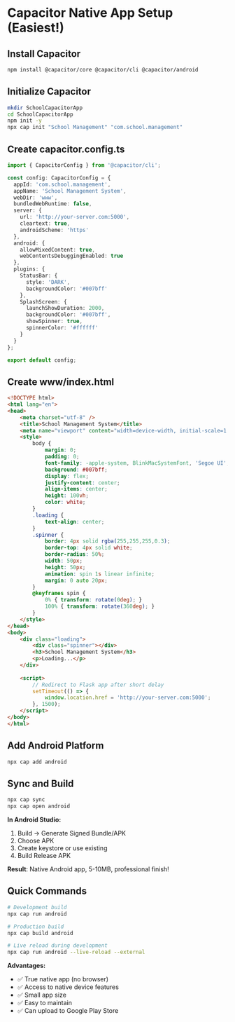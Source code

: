 # Capacitor Native App Setup (Easiest!)

## Install Capacitor
```bash
npm install @capacitor/core @capacitor/cli @capacitor/android
```

## Initialize Capacitor
```bash
mkdir SchoolCapacitorApp
cd SchoolCapacitorApp
npm init -y
npx cap init "School Management" "com.school.management"
```

## Create capacitor.config.ts
```typescript
import { CapacitorConfig } from '@capacitor/cli';

const config: CapacitorConfig = {
  appId: 'com.school.management',
  appName: 'School Management System',
  webDir: 'www',
  bundledWebRuntime: false,
  server: {
    url: 'http://your-server.com:5000',
    cleartext: true,
    androidScheme: 'https'
  },
  android: {
    allowMixedContent: true,
    webContentsDebuggingEnabled: true
  },
  plugins: {
    StatusBar: {
      style: 'DARK',
      backgroundColor: '#007bff'
    },
    SplashScreen: {
      launchShowDuration: 2000,
      backgroundColor: '#007bff',
      showSpinner: true,
      spinnerColor: '#ffffff'
    }
  }
};

export default config;
```

## Create www/index.html
```html
<!DOCTYPE html>
<html lang="en">
<head>
    <meta charset="utf-8" />
    <title>School Management System</title>
    <meta name="viewport" content="width=device-width, initial-scale=1.0">
    <style>
        body {
            margin: 0;
            padding: 0;
            font-family: -apple-system, BlinkMacSystemFont, 'Segoe UI', Roboto, sans-serif;
            background: #007bff;
            display: flex;
            justify-content: center;
            align-items: center;
            height: 100vh;
            color: white;
        }
        .loading {
            text-align: center;
        }
        .spinner {
            border: 4px solid rgba(255,255,255,0.3);
            border-top: 4px solid white;
            border-radius: 50%;
            width: 50px;
            height: 50px;
            animation: spin 1s linear infinite;
            margin: 0 auto 20px;
        }
        @keyframes spin {
            0% { transform: rotate(0deg); }
            100% { transform: rotate(360deg); }
        }
    </style>
</head>
<body>
    <div class="loading">
        <div class="spinner"></div>
        <h3>School Management System</h3>
        <p>Loading...</p>
    </div>
    
    <script>
        // Redirect to Flask app after short delay
        setTimeout(() => {
            window.location.href = 'http://your-server.com:5000';
        }, 1500);
    </script>
</body>
</html>
```

## Add Android Platform
```bash
npx cap add android
```

## Sync and Build
```bash
npx cap sync
npx cap open android
```

**In Android Studio:**
1. Build → Generate Signed Bundle/APK
2. Choose APK
3. Create keystore or use existing
4. Build Release APK

**Result**: Native Android app, 5-10MB, professional finish!

## Quick Commands
```bash
# Development build
npx cap run android

# Production build
npx cap build android

# Live reload during development
npx cap run android --live-reload --external
```

**Advantages:**
- ✅ True native app (no browser)
- ✅ Access to native device features
- ✅ Small app size
- ✅ Easy to maintain
- ✅ Can upload to Google Play Store